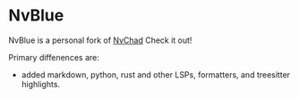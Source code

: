 # NvBlue
NvBlue is a personal fork of [NvChad](https://github.com/NvChad/NvChad)
Check it out!

Primary diffenences are:
 - added markdown, python, rust and other LSPs, formatters, and treesitter highlights.
